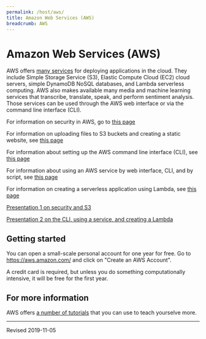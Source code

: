 ```yaml
---
permalink: /host/aws/
title: Amazon Web Services (AWS)
breadcrumb: AWS
---
```


# Amazon Web Services (AWS)

AWS offers [many services](https://aws.amazon.com/) for deploying applications in the cloud.  They include Simple Storage Service (S3), Elastic Compute Cloud (EC2) cloud servers, simple DynamoDB NoSQL databases, and Lambda serverless computing.  AWS also makes available many media and machine learning services that transcribe, translate, speak, and perform sentiment analysis. Those services can be used through the AWS web interface or via the command line interface (CLI).  

For information on security in AWS, go to [this page](security/)

For information on uploading files to S3 buckets and creating a static website, see [this page](website/)

For information about setting up the AWS command line interface (CLI), see [this page](cli/)

For information about using an AWS service by web interface, CLI, and by script, see [this page](translate/)

For information on creating a serverless application using Lambda, see [this page](lambda/)

[Presentation 1 on security and S3](presentations/lesson1.pdf)

[Presentation 2 on the CLI, using a service, and creating a Lambda](presentations/lesson2.pdf)

## Getting started

You can open a small-scale personal account for one year for free.  Go to <https://aws.amazon.com/> and click on "Create an AWS Account".

A credit card is required, but unless you do something computationally intensive, it will be free for the first year.

## For more information

AWS offers [a number of tutorials](https://aws.amazon.com/getting-started/tutorials/) that you can use to teach yourselve more.

----
Revised 2019-11-05
